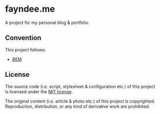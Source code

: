 # fayndee.me

A project for my personal blog & portfolio.

## Convention

This project follows:

- [BEM](http://getbem.com/)

## License

The source code (i.e. script, stylesheet & configuration etc.) of this project is licensed under the
[MIT license](http://opensource.org/licenses/mit-license.php).

The original content (i.e. article & photo etc.) of this project is copyrighted. Reproduction,
distribution, or any kind of derivative work are prohibited.
